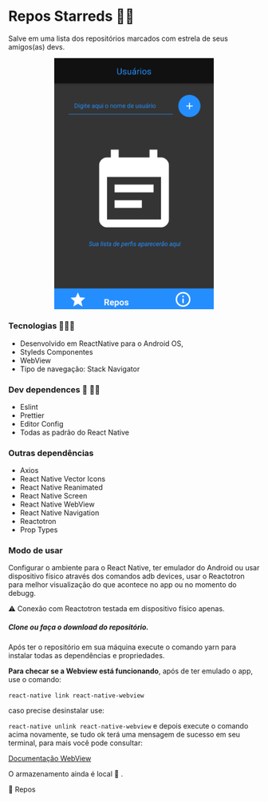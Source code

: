 # Repos Starreds 🚀🎩

Salve em uma lista dos repositórios marcados com estrela de seus amigos(as) devs.

<p align="center"> 
  <img src="https://raw.githubusercontent.com/KelvinLopes/starredreposapp/master/screenhots/Screenshot_tela_inicial.png"      width="320" heigth="320" align="center" alt="Tela inicial do App Repo Starreds"/>
 </p>

### Tecnologias 🔧🚙🔌

* Desenvolvido em ReactNative para o Android OS,
* Styleds Componentes
* WebView
* Tipo de navegação: Stack Navigator

### Dev dependences 🤝  🤜🤛
* Eslint 
* Prettier
* Editor Config
* Todas as padrão do React Native

### Outras dependências

* Axios
* React Native Vector Icons
* React Native Reanimated
* React Native Screen
* React Native WebView
* React Native Navigation
* Reactotron
* Prop Types

### Modo de usar

Configurar o ambiente para o React Native, ter emulador do Android ou usar dispositivo físico através dos comandos adb devices, usar o Reactotron para melhor visualização do que acontece no app ou no momento do debugg.

⚠️  Conexão com Reactotron  testada em dispositivo físico apenas.

##### Clone ou faça o download do repositório.

Após ter o repositório em sua máquina execute o comando yarn para instalar todas as dependências e propriedades.

**Para checar se a Webview está funcionando**, após de ter emulado o app, use o comando: 

`react-native link react-native-webview`

caso precise desinstalar use:

`react-native unlink react-native-webview` e depois execute o comando acima novamente, se tudo ok terá uma mensagem de sucesso em seu terminal, para mais você pode consultar: 

<a href="https://github.com/react-native-community/react-native-webview/blob/master/docs/Getting-Started.md"> Documentação WebView</a>

O armazenamento ainda é local 📳 .

💫 Repos

